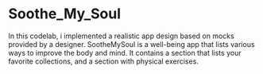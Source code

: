 # Soothe_My_Soul
In this codelab, i implemented a realistic app design based on mocks provided by a designer. SootheMySoul is a well-being app that lists various ways to improve the body and mind. It contains a section that lists your favorite collections, and a section with physical exercises.
